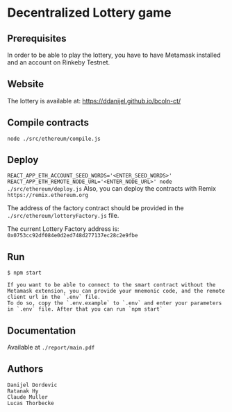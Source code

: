 # Decentralized Lottery game

## Prerequisites

In order to be able to play the lottery, you have to have Metamask installed and an account on Rinkeby Testnet. 

## Website

The lottery is available at: https://ddanijel.github.io/bcoln-ct/

## Compile contracts
`node ./src/ethereum/compile.js`

## Deploy
`REACT_APP_ETH_ACCOUNT_SEED_WORDS='<ENTER_SEED_WORDS>' REACT_APP_ETH_REMOTE_NODE_URL='<ENTER_NODE_URL>' node ./src/ethereum/deploy.js`
Also, you can deploy the contracts with Remix `https://remix.ethereum.org`

The address of the factory contract should be provided in the  `./src/ethereum/lotteryFactory.js` file.

The current Lottery Factory address is: `0x0753cc92df084e0d2ed748d277137ec28c2e9fbe`

## Run
```
$ npm start

If you want to be able to connect to the smart contract without the Metamask extension, you can provide your mnemonic code, and the remote client url in the `.env` file.
To do so, copy the `.env.example` to `.env` and enter your parameters in `.env` file. After that you can run `npm start`
```

## Documentation
Available at `./report/main.pdf`

## Authors 
```
Danijel Dordevic
Ratanak Hy
Claude Muller
Lucas Thorbecke
```
